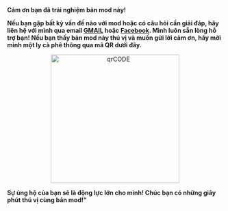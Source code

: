 **Cảm ơn bạn đã trải nghiệm bản mod này!**

**Nếu bạn gặp bất kỳ vấn đề nào với mod hoặc có câu hỏi cần giải đáp, hãy liên hệ với mình qua email [GMAIL](mailto:mrsolo.bdu@gmail.com) hoặc [Facebook](https://www.facebook.com/94banhxeo/). Mình luôn sẵn lòng hỗ trợ bạn! 
Nếu bạn thấy bản mod này thú vị và muốn gửi lời cảm ơn, hãy mời mình một ly cà phê thông qua mã QR dưới đây.**
<p align="center">
  <img src="https://github.com/ra2redson/Image/blob/main/donate.jpg" alt="qrCODE" width="300">
</p>

**Sự ủng hộ của bạn sẽ là động lực lớn cho mình! 
Chúc bạn có những giây phút thú vị cùng bản mod!"**

